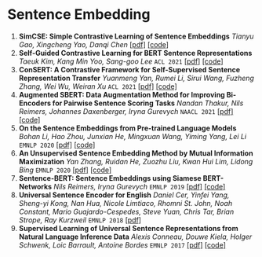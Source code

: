 # Sentence Embedding

1. **SimCSE: Simple Contrastive Learning of Sentence Embeddings** *Tianyu Gao, Xingcheng Yao, Danqi Chen* [[pdf]](https://arxiv.org/abs/2104.08821) [[code]](https://github.com/princeton-nlp/SimCSE)
2. **Self-Guided Contrastive Learning for BERT Sentence Representations** *Taeuk Kim, Kang Min Yoo, Sang-goo Lee* `ACL 2021` [[pdf]](https://arxiv.org/abs/2106.07345) [[code]](https://github.com/galsang/SG-BERT)
1. **ConSERT: A Contrastive Framework for Self-Supervised Sentence Representation Transfer** *Yuanmeng Yan, Rumei Li, Sirui Wang, Fuzheng Zhang, Wei Wu, Weiran Xu* `ACL 2021` [[pdf]](https://aclanthology.org/2021.acl-long.393/) [[code]](https://github.com/yym6472/ConSERT)
2. **Augmented SBERT: Data Augmentation Method for Improving Bi-Encoders for Pairwise Sentence Scoring Tasks** *Nandan Thakur, Nils Reimers, Johannes Daxenberger, Iryna Gurevych* `NAACL 2021` [[pdf]](https://arxiv.org/abs/2010.08240) [[code]](https://www.sbert.net/)
1. **On the Sentence Embeddings from Pre-trained Language Models** *Bohan Li, Hao Zhou, Junxian He, Mingxuan Wang, Yiming Yang, Lei Li* `EMNLP 2020` [[pdf]](https://arxiv.org/abs/2011.05864) [[code]]()
2. **An Unsupervised Sentence Embedding Method by Mutual Information Maximization** *Yan Zhang, Ruidan He, Zuozhu Liu, Kwan Hui Lim, Lidong Bing* `EMNLP 2020` [[pdf]](https://arxiv.org/abs/2009.12061) [[code]](https://github.com/yanzhangnlp/IS-BERT)
1. **Sentence-BERT: Sentence Embeddings using Siamese BERT-Networks** *Nils Reimers, Iryna Gurevych* `EMNLP 2019` [[pdf]](https://arxiv.org/abs/1908.10084) [[code]](https://github.com/UKPLab/sentence-transformers)
2. **Universal Sentence Encoder for English** *Daniel Cer, Yinfei Yang, Sheng-yi Kong, Nan Hua, Nicole Limtiaco, Rhomni St. John, Noah Constant, Mario Guajardo-Cespedes, Steve Yuan, Chris Tar, Brian Strope, Ray Kurzweil* `EMNLP 2018` [[pdf]](https://aclanthology.org/D18-2029/)
3. **Supervised Learning of Universal Sentence Representations from Natural Language Inference Data** *Alexis Conneau, Douwe Kiela, Holger Schwenk, Loic Barrault, Antoine Bordes* `EMNLP 2017` [[pdf]](https://arxiv.org/abs/1705.02364) [[code]](https://github.com/facebookresearch/InferSent)


